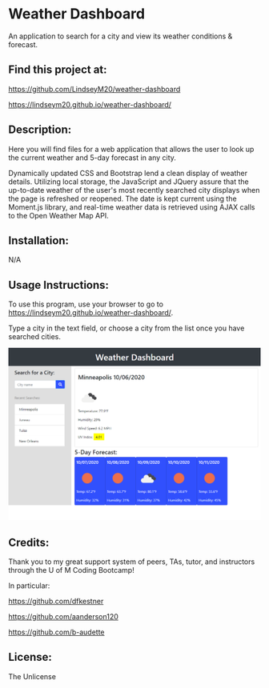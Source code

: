 # Weather Dashboard
An application to search for a city and view its weather conditions &amp; forecast.


## Find this project at: 

https://github.com/LindseyM20/weather-dashboard

https://lindseym20.github.io/weather-dashboard/


## Description:

Here you will find files for a web application that allows the user to look up the current weather and 5-day forecast in any city. 

Dynamically updated CSS and Bootstrap lend a clean display of weather details. Utilizing local storage, the JavaScript and JQuery assure that the up-to-date weather of the user's most recently searched city displays when the page is refreshed or reopened. The date is kept current using the Moment.js library, and real-time weather data is retrieved using AJAX calls to the Open Weather Map API.


## Installation:

N/A


## Usage Instructions:

To use this program, use your browser to go to https://lindseym20.github.io/weather-dashboard/.

Type a city in the text field, or choose a city from the list once you have searched cities. 

![Weather Dashboard in Browser](./assets/images/Screenshot.png)


## Credits:

Thank you to my great support system of peers, TAs, tutor, and instructors through the U of M Coding Bootcamp!

In particular:

https://github.com/dfkestner

https://github.com/aanderson120

https://github.com/b-audette

## License:

The Unlicense
